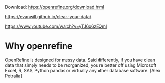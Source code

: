 Download: https://openrefine.org/download.html

https://evanwill.github.io/clean-your-data/

https://www.youtube.com/watch?v=yTJ6x6zEQmI

# Why openrefine

<p>OpenRefine is designed for messy data. Said differently, if you have clean data that simply needs to be reorganized, you’re better off using Microsoft Excel, R, SAS, Python pandas or virtually any other database software. [Alex Petralia]</p>
